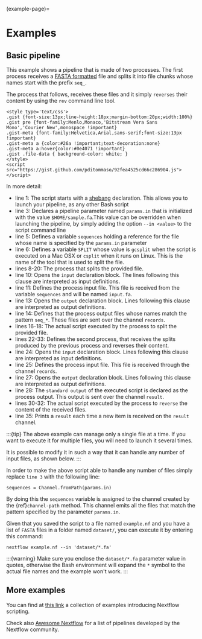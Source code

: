 (example-page)=

# Examples

## Basic pipeline

This example shows a pipeline that is made of two processes. The first process receives a
[FASTA formatted](http://en.wikipedia.org/wiki/FASTA_format) file and splits it into file chunks whose names start with
the prefix `seq_`.

The process that follows, receives these files and it simply `reverses` their content by using the `rev` command line tool.

```{raw} html
<style type='text/css'>
.gist {font-size:13px;line-height:18px;margin-bottom:20px;width:100%}
.gist pre {font-family:Menlo,Monaco,'Bitstream Vera Sans Mono','Courier New',monospace !important}
.gist-meta {font-family:Helvetica,Arial,sans-serif;font-size:13px !important}
.gist-meta a {color:#26a !important;text-decoration:none}
.gist-meta a:hover{color:#0e4071 !important}
.gist .file-data { background-color: white; }
</style>
<script src="https://gist.github.com/pditommaso/92fea4525cd66c286904.js"></script>
```

In more detail:

- line 1: The script starts with a [shebang](<http://en.wikipedia.org/wiki/Shebang_(Unix)>) declaration. This allows you
  to launch your pipeline, as any other Bash script
- line 3: Declares a pipeline parameter named `params.in` that is initialized with the value `$HOME/sample.fa`.This value
  can be overridden when launching the pipeline, by simply adding the option `--in <value>` to the script command line
- line 5: Defines a variable `sequences` holding a reference for the file whose name is specified by the `params.in`
  parameter
- line 6: Defines a variable `SPLIT` whose value is `gcsplit` when the script is executed on a Mac OSX or `csplit`
  when it runs on Linux. This is the name of the tool that is used to split the file.
- lines 8-20: The process that splits the provided file.
- line 10: Opens the `input` declaration block. The lines following this clause are interpreted as input definitions.
- line 11: Defines the process input file. This file is received from the variable `sequences` and will be named `input.fa`.
- line 13: Opens the `output` declaration block. Lines following this clause are interpreted as output definitions.
- line 14: Defines that the process output files whose names match the pattern `seq_*`. These files are sent over the
  channel `records`.
- lines 16-18: The actual script executed by the process to split the provided file.
- lines 22-33: Defines the second process, that receives the splits produced by the previous process and reverses their
  content.
- line 24: Opens the `input` declaration block. Lines following this clause are interpreted as input definitions.
- line 25: Defines the process input file. This file is received through the channel `records`.
- line 27: Opens the `output` declaration block. Lines following this clause are interpreted as output definitions.
- line 28: The `standard output` of the executed script is declared as the process output. This output is sent over the
  channel `result`.
- lines 30-32: The actual script executed by the process to `reverse` the content of the received files.
- line 35: Prints a `result` each time a new item is received on the `result` channel.

:::{tip}
The above example can manage only a single file at a time. If you want to execute it for multiple files,
you will need to launch it several times.

It is possible to modify it in such a way that it can handle any number of input files, as shown below.
:::

In order to make the above script able to handle any number of files simply replace `line 3` with the following line:

```
sequences = Channel.fromPath(params.in)
```

By doing this the `sequences` variable is assigned to the channel created by the {ref}`channel-path` method. This
channel emits all the files that match the pattern specified by the parameter `params.in`.

Given that you saved the script to a file named `example.nf` and you have a list of `FASTA` files in a folder
named `dataset/`, you can execute it by entering this command:

```
nextflow example.nf --in 'dataset/*.fa'
```

:::{warning}
Make sure you enclose the `dataset/*.fa` parameter value in quotes,
otherwise the Bash environment will expand the `*` symbol to the actual file names and the example won't work.
:::

## More examples

You can find at [this link](https://github.com/nextflow-io/examples) a collection of examples introducing Nextflow
scripting.

Check also [Awesome Nextflow](https://github.com/nextflow-io/awesome-nextflow/) for a list
of pipelines developed by the Nextflow community.
